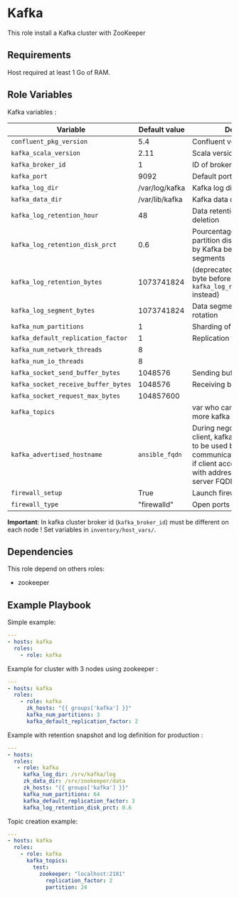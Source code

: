 Kafka
=========

This role install a Kafka cluster with ZooKeeper

Requirements
------------

Host required at least 1 Go of RAM.

Role Variables
--------------

Kafka variables :

| Variable | Default value | Description |
| -------- | ------------- | ----------- |
| `confluent_pkg_version` | 5.4 | Confluent version |
| `kafka_scala_version` | 2.11 | Scala version |
| `kafka_broker_id` | 1 | ID of broker in cluster group |
| `kafka_port` | 9092 | Default port use by kafka |
| `kafka_log_dir` | /var/log/kafka | Kafka log directory |
| `kafka_data_dir` | /var/lib/kafka | Kafka data directory |
| `kafka_log_retention_hour` | 48 | Data retention in hour before deletion |
| `kafka_log_retention_disk_prct` | 0.6 | Pourcentage of total kafka data partition disk space to be used by Kafka before pruning segments |
| `kafka_log_retention_bytes` | 1073741824 | (deprecated) Data retention in byte before deletion (use `kafka_log_retention_disk_prct` instead) |
| `kafka_log_segment_bytes` | 1073741824 | Data segment in byte before rotation |
| `kafka_num_partitions` | 1 | Sharding of data |
| `kafka_default_replication_factor` | 1 | Replication factor |
| `kafka_num_network_threads` | 8 |  |
| `kafka_num_io_threads` | 8 |  |
| `kafka_socket_send_buffer_bytes` | 1048576 | Sending buffer in bytes |
| `kafka_socket_receive_buffer_bytes` | 1048576 | Receiving buffer in bytes |
| `kafka_socket_request_max_bytes` | 104857600 |  |
| `kafka_topics` | | var who can create one or more kafka topics|
| `kafka_advertised_hostname` | `ansible_fqdn` | During negociation with kafka client, kafka server send name to be used by client to communicate with him. Usefull if client access kafka server with address different to kafka server FQDN |
| `firewall_setup` | True | Launch firewall task |
| `firewall_type` | "firewalld" | Open ports with firewalld |

**Important**: In kafka cluster broker id (`kafka_broker_id`) must be different on each node ! Set variables in `inventory/host_vars/`.

Dependencies
------------

This role depend on others roles:

* zookeeper

Example Playbook
----------------

Simple example:

```yaml
---
- hosts: kafka
  roles:
    - role: kafka
```

Example for cluster with 3 nodes using zookeeper :

```yaml
---
- hosts: kafka
  roles:
    - role: kafka
      zk_hosts: "{{ groups['kafka'] }}"
      kafka_num_partitions: 3
      kafka_default_replication_factor: 2
```

Example with retention snapshot and log definition for production :

```yaml
---
- hosts:
  roles:
   - role: kafka
     kafka_log_dir: /srv/kafka/log
     zk_data_dir: /srv/zookeeper/data
     zk_hosts: "{{ groups['kafka'] }}"
     kafka_num_partitions: 64
     kafka_default_replication_factor: 3
     kafka_log_retention_disk_prct: 0.6
```

Topic creation example:

```yaml
---
- hosts: kafka
  roles:
    - role: kafka
      kafka_topics:
        test:
          zookeeper: "localhost:2181"
            replication_factor: 2
            partition: 24
```
